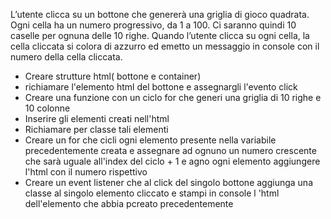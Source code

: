 L’utente clicca su un bottone che genererà una griglia di gioco quadrata. Ogni cella ha un numero progressivo, da 1 a 100. Ci saranno quindi 10 caselle per ognuna delle 10 righe. Quando l’utente clicca su ogni cella, la cella cliccata si colora di azzurro ed emetto un messaggio in console con il numero della cella cliccata.
- Creare strutture html( bottone e container)
- richiamare l'elemento html del bottone e assegnargli l'evento click 
- Creare una funzione con un ciclo for che generi una griglia di 10 righe e 10 colonne
- Inserire gli elementi creati nell'html
- Richiamare per classe tali elementi
- Creare un for che cicli ogni elemento presente nella variabile precedentemente creata e assegnare ad ognuno un numero crescente che sarà uguale all'index del ciclo + 1 e agno ogni elemento aggiungere l'html con il numero rispettivo
- Creare un event listener che al click del singolo bottone aggiunga una classe al singolo elemento cliccato e stampi in console l 'html dell'elemento che abbia pcreato precedentemente